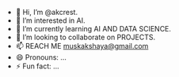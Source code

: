 - 👋 Hi, I’m @akcrest.
- 👀 I’m interested in AI.
- 🌱 I’m currently learning AI AND DATA SCIENCE.
- 💞️ I’m looking to collaborate on PROJECTS.
- 📫 REACH ME muskakshaya@gmail.com
- 😄 Pronouns: ...
- ⚡ Fun fact: ...

<!---
akcrest/akcrest is a ✨ special ✨ repository because its `README.md` (this file) appears on your GitHub profile.
You can click the Preview link to take a look at your changes.
--->
